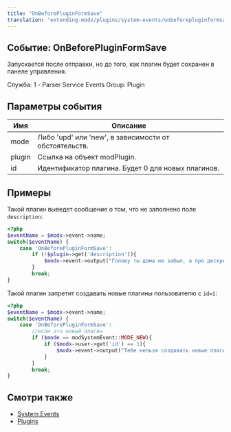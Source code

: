 ```yaml
---
title: "OnBeforePluginFormSave"
translation: "extending-modx/plugins/system-events/onbeforepluginformsave"
---
```


## Событие: OnBeforePluginFormSave

Запускается после отправки, но до того, как плагин будет сохранен в панеле управления.

Служба: 1 - Parser Service Events
Group: Plugin

## Параметры события

| Имя    | Описание                                              |
| ------ | ----------------------------------------------------- |
| mode   | Либо 'upd' или 'new', в зависимости от обстоятельств. |
| plugin | Ссылка на объект modPlugin.                           |
| id     | Идентификатор плагина. Будет 0 для новых плагинов.    |

## Примеры

Такой плагин выведет сообщение о том, что не заполнено поле `description`:

``` php
<?php
$eventName = $modx->event->name;
switch($eventName) {
    case 'OnBeforePluginFormSave':
        if (!$plugin->get('description')){
            $modx->event->output("Голову ты дома не забыл, а про дескрипшен забыл! =)");
        }
        break;
}
```
                
Такой плагин запретит создавать новые плагины пользователю с `id=1`:

``` php
<?php
$eventName = $modx->event->name;
switch($eventName) {
    case 'OnBeforePluginFormSave':
        //если это новый плагин
        if ($mode == modSystemEvent::MODE_NEW){
            if ($modx->user->get('id') == 1){
                $modx->event->output("Тебе нельзя создавать новые плагины!");
            }
        }
        break;
}
```       

## Смотри также

- [System Events](extending-modx/plugins/system-events "System Events")
- [Plugins](extending-modx/plugins "Plugins")
